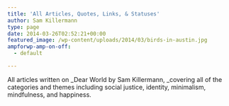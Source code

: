 ```yaml
---
title: 'All Articles, Quotes, Links, & Statuses'
author: Sam Killermann
type: page
date: 2014-03-26T02:52:21+00:00
featured_image: /wp-content/uploads/2014/03/birds-in-austin.jpg
ampforwp-amp-on-off:
  - default

---
```

All articles written on _Dear World by Sam Killermann, _covering all of the categories and themes including social justice, identity, minimalism, mindfulness, and happiness.